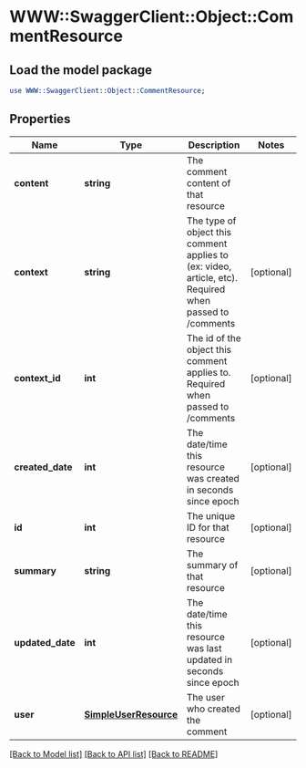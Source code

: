 # WWW::SwaggerClient::Object::CommentResource

## Load the model package
```perl
use WWW::SwaggerClient::Object::CommentResource;
```

## Properties
Name | Type | Description | Notes
------------ | ------------- | ------------- | -------------
**content** | **string** | The comment content of that resource | 
**context** | **string** | The type of object this comment applies to (ex: video, article, etc). Required when passed to /comments | [optional] 
**context_id** | **int** | The id of the object this comment applies to.  Required when passed to /comments | [optional] 
**created_date** | **int** | The date/time this resource was created in seconds since epoch | [optional] 
**id** | **int** | The unique ID for that resource | [optional] 
**summary** | **string** | The summary of that resource | [optional] 
**updated_date** | **int** | The date/time this resource was last updated in seconds since epoch | [optional] 
**user** | [**SimpleUserResource**](SimpleUserResource.md) | The user who created the comment | [optional] 

[[Back to Model list]](../README.md#documentation-for-models) [[Back to API list]](../README.md#documentation-for-api-endpoints) [[Back to README]](../README.md)


